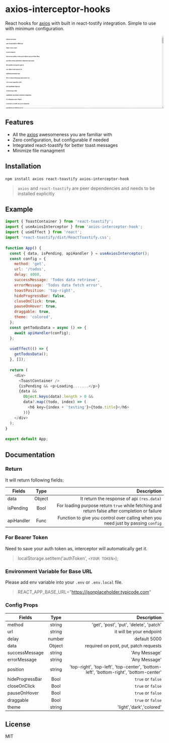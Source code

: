 # axios-interceptor-hooks

React hooks for [axios] with built in react-tostify integration. Simple to use with minimum configuration.

![axios-interceptor-hook](https://raw.githubusercontent.com/sheikhfahad67/axios-interceptor/master/.github/images/axios-interceptor-hook.gif "axios-interceptor-hook")

## Features

- All the [axios] awesomeness you are familiar with
- Zero configuration, but configurable if needed
- Integrated react-toastify for better toast messages
- Minimize file managment

## Installation

`npm install axios react-toastify axios-interceptor-hook`

> `axios` and `react-toastify` are peer dependencies and needs to be installed explicitly

## Example

```js
import { ToastContainer } from 'react-toastify';
import { useAxiosInterceptor } from 'axios-interceptor-hook';
import { useEffect } from 'react';
import 'react-toastify/dist/ReactToastify.css';

function App() {
  const { data, isPending, apiHandler } = useAxiosInterceptor();
  const config = {
    method: 'get',
    url: '/todos',
    delay: 4000,
    successMessage: 'Todos data retrieve',
    errorMessage: 'Todos data fetch error',
    toastPosition: 'top-right',
    hideProgressBar: false,
    closeOnClick: true,
    pauseOnHover: true,
    draggable: true,
    theme: 'colored',
  };
  const getTodosData = async () => {
    await apiHandler(config);
  };

  useEffect(() => {
    getTodosData();
  }, []);

  return (
    <div>
      <ToastContainer />
      {isPending && <p>Loading.......</p>}
      {data &&
        Object.keys(data).length > 0 &&
        data?.map((todo, index) => (
          <h6 key={index + 'testing'}>{todo.title}</h6>
        ))}
    </div>
  );
}

export default App;
```

## Documentation

### Return

It will return following fields:

| Fields     |  Type  |                                                                                   Description |
| ---------- | :----: | --------------------------------------------------------------------------------------------: |
| data       | Object |                                                    It return the response of api `(res.data)` |
| isPending  |  Bool  | For loading purpose return `true` while fetching and return false after completion or failure |
| apiHandler |  Func  |              Function to give you control over calling when you need just by passing `config` |

### For Bearer Token

Need to save your auth token as, interceptor will automatically get it.

> localStorage.setItem('authToken', `<YOUR TOKEN>`);

### Environment Variable for Base URL

Please add env variable into your `.env` or `.env.local` file.

> REACT_APP_BASE_URL="https://jsonplaceholder.typicode.com"

### Config Props

| Fields          |  Type  |                                                                           Description |
| --------------- | :----: | ------------------------------------------------------------------------------------: |
| method          | string |                                               'get', 'post', 'put', 'delete', 'patch' |
| url             | string |                                                              it will be your endpoint |
| delay           | number |                                                                          default 5000 |
| data            | Object |                                                 required on post, put, patch requests |
| successMessage  | string |                                                                         'Any Message' |
| errorMessage    | string |                                                                         'Any Message' |
| position        | string | 'top-right', 'top-left', 'top-center', 'bottom-left', 'bottom-right', 'bottom-center' |
| hideProgressBar |  Bool  |                                                                     `true` or `false` |
| closeOnClick    |  Bool  |                                                                     `true` or `false` |
| pauseOnHover    |  Bool  |                                                                     `true` or `false` |
| draggable       |  Bool  |                                                                     `true` or `false` |
| theme           | string |                                                              'light','dark','colored' |

## License

MIT

[axios]: https://github.com/axios/axios
